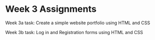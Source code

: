 # Week 3 Assignments

Week 3a task: Create a simple website portfolio using HTML and CSS

Week 3b task: Log in and Registration forms using HTML and CSS

